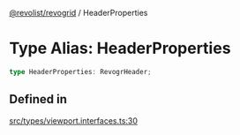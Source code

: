 [@revolist/revogrid](README.md) / HeaderProperties

# Type Alias: HeaderProperties

```ts
type HeaderProperties: RevogrHeader;
```

## Defined in

[src/types/viewport.interfaces.ts:30](https://github.com/revolist/revogrid/blob/78d14b7c443343ec06c8d385824462d784f2615f/src/types/viewport.interfaces.ts#L30)
